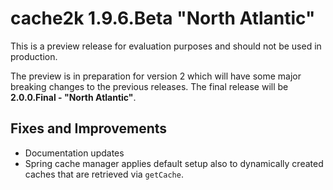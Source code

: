 # cache2k 1.9.6.Beta "North Atlantic"

This is a preview release for evaluation purposes and should not be used in production.

The preview is in preparation for version 2 which will have some major breaking
changes to the previous releases. The final release will be **2.0.0.Final - "North Atlantic"**.

## Fixes and Improvements

- Documentation updates
- Spring cache manager applies default setup also to dynamically created caches that
  are retrieved via `getCache`.
